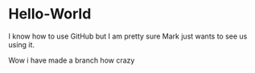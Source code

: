 # Hello-World
I know how to use GitHub but I am pretty sure Mark just wants to see us using it.

Wow i have made a branch how crazy
